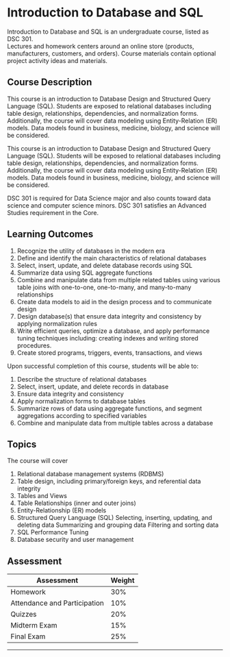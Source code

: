 # Introduction to Database and SQL

Introduction to Database and SQL is an undergraduate course, listed as DSC 301.  
Lectures and homework centers around an online store (products, manufacturers, customers, and orders).  Course materials contain optional project activity ideas and materials.    
  

## Course Description

This course is an introduction to Database Design and Structured Query Language (SQL). Students are exposed to relational databases including table design, relationships, dependencies, and normalization forms. Additionally, the course will cover data modeling using Entity-Relation (ER) models. Data models found in business, medicine, biology, and science will be considered.

This course is an introduction to Database Design and Structured Query Language (SQL). Students will be exposed to relational databases including table design, relationships, dependencies, and normalization forms. Additionally, the course will cover data modeling using Entity-Relation (ER) models. Data models found in business, medicine, biology, and science will be considered.


DSC 301 is required for Data Science major and also counts toward data science and computer science minors. DSC 301 satisfies an Advanced Studies requirement in the Core.


## Learning Outcomes

1. Recognize the utility of databases in the modern era
2. Define and identify the main characteristics of relational databases
3. Select, insert, update, and delete database records using SQL
4. Summarize data using SQL aggregate functions
5. Combine and manipulate data from multiple related tables using various table joins with one-to-one, one-to-many, and many-to-many relationships
6. Create data models to aid in the design process and to communicate design
7. Design database(s) that ensure data integrity and consistency by applying normalization rules
8. Write efficient queries, optimize a database, and apply performance tuning techniques including: creating indexes and writing stored procedures.  
9. Create stored programs, triggers, events, transactions, and views


Upon successful completion of this course, students will be able to:
1. Describe the structure of relational databases
2. Select, insert, update, and delete records in database
3. Ensure data integrity and consistency
4. Apply normalization forms to database tables
5. Summarize rows of data using aggregate functions, and segment aggregations according to specified variables
6. Combine and manipulate data from multiple tables across a database

## Topics

The course will cover
1. Relational database management systems (RDBMS)
2. Table design, including primary/foreign keys, and referential data integrity
3. Tables and Views
4. Table Relationships (inner and outer joins)
5. Entity-Relationship (ER) models
6. Structured Query Language (SQL)
Selecting, inserting, updating, and deleting data Summarizing and grouping data
Filtering and sorting data
7. SQL Performance Tuning
8. Database security and user management

## Assessment

| Assessment                   | Weight |
|------------------------------|--------|
| Homework                     | 30%    |
| Attendance and Participation | 10%    |
| Quizzes 		       | 20%    |
| Midterm Exam                 | 15%    |
| Final Exam                   | 25%    |


<!-- | Database Project             | 15%    | -->

---

